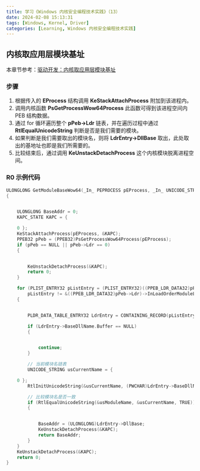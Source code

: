 ```yaml
---
title: 学习《Windows 内核安全编程技术实践》（13）
date: 2024-02-08 15:13:31
tags: [Windows, Kernel, Driver]
categories: [Learning, Windows 内核安全编程技术实践]
---
```


## 内核取应用层模块基址

本章节参考：[驱动开发：内核取应用层模块基址](https://www.lyshark.com/post/59717094.html)

### 步骤

1. 根据传入的 **EProcess** 结构调用 **KeStackAttachProcess** 附加到该进程内。
2. 调用内核函数 **PsGetProcessWow64Process** 此函数可得到该进程空间内 PEB 结构数据。
3. 通过 for 循环遍历整个 **pPeb->Ldr** 链表，并在遍历过程中通过 **RtlEqualUnicodeString** 判断是否是我们需要的模块。
4. 如果判断是我们需要取出的模块名，则将 **LdrEntry->DllBase** 取出，此处取出的基地址也即是我们所需要的。
5. 比较结束后，通过调用 **KeUnstackDetachProcess** 这个内核模块脱离进程空间。

### R0 示例代码

```c
ULONGLONG GetModuleBaseWow64(_In_ PEPROCESS pEProcess, _In_ UNICODE_STRING usModuleName)
{


    ULONGLONG BaseAddr = 0;
    KAPC_STATE KAPC = {

    0 };
    KeStackAttachProcess(pEProcess, &KAPC);
    PPEB32 pPeb = (PPEB32)PsGetProcessWow64Process(pEProcess);
    if (pPeb == NULL || pPeb->Ldr == 0)
    {


        KeUnstackDetachProcess(&KAPC);
        return 0;
    }

    for (PLIST_ENTRY32 pListEntry = (PLIST_ENTRY32)((PPEB_LDR_DATA32)pPeb->Ldr)->InLoadOrderModuleList.Flink;
        pListEntry != &((PPEB_LDR_DATA32)pPeb->Ldr)->InLoadOrderModuleList; pListEntry = (PLIST_ENTRY32)pListEntry->Flink)
    {


        PLDR_DATA_TABLE_ENTRY32 LdrEntry = CONTAINING_RECORD(pListEntry, LDR_DATA_TABLE_ENTRY32, InLoadOrderLinks);

        if (LdrEntry->BaseDllName.Buffer == NULL)
        {


            continue;
        }

        // 当前模块名链表
        UNICODE_STRING usCurrentName = {

    0 };
        RtlInitUnicodeString(&usCurrentName, (PWCHAR)LdrEntry->BaseDllName.Buffer);

        // 比较模块名是否一致
        if (RtlEqualUnicodeString(&usModuleName, &usCurrentName, TRUE))
        {


            BaseAddr = (ULONGLONG)LdrEntry->DllBase;
            KeUnstackDetachProcess(&KAPC);
            return BaseAddr;
        }
    }
    KeUnstackDetachProcess(&KAPC);
    return 0;
}
```
